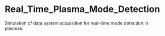 # Real_Time_Plasma_Mode_Detection
Simulation of data system acquisition for real-time mode detection in plasmas.
